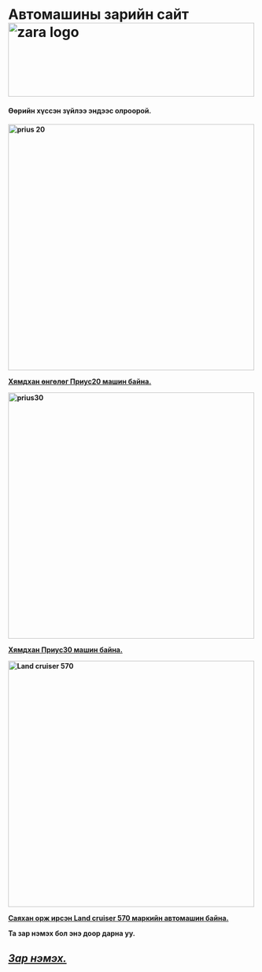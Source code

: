 # Автомашины зарийн сайт <html> <head> <img src="https://user-images.githubusercontent.com/79790495/109424011-dec41f00-7a1c-11eb-9486-649c285be086.jpg" width="500" height="150" alt = "zara logo"/> <h4>Өөрийн хүссэн зүйлээ эндээс олроорой.<h4> </head> <body> <p><a href="https://lab3-itu.github.io/Medeelel/"><img src="https://user-images.githubusercontent.com/79790495/109425268-72e4b500-7a22-11eb-817c-dcf08e555127.jpg" width="500" heighth="80" alt= "prius 20"></a></p> <p><a href="https://lab3-itu.github.io/Medeelel/"> <strong>Хямдхан өнгөлөг Приус20 машин байна.</strong></a></p> <p><a href="https://lab3-itu.github.io/Medeelel1/"><img src="https://user-images.githubusercontent.com/79790495/109425699-855fee00-7a24-11eb-9461-19e445c71753.jpg" width="500" heighth="80" alt="prius30"></a></p> <p><a href="https://lab3-itu.github.io/Medeelel1/"><strong> Хямдхан Приус30 машин байна.</strong></a></p> <p><a href="https://lab3-itu.github.io/Medeelel2/"><img src="https://user-images.githubusercontent.com/79790495/109426082-901b8280-7a26-11eb-86a2-5b478b55eec2.jpg" width="500" heighth="80" alt= "Land cruiser 570"></a></p> <p><a href="https://lab3-itu.github.io/Medeelel2/"><strong>Саяхан орж ирсэн Land cruiser 570 маркийн автомашин байна.</strong></a></p> </body> <p>Та зар нэмэх бол энэ доор дарна уу.</p> <p><a href="https://lab3-itu.github.io/Zar-nemeh/"><h2><em><strong>Зар нэмэх.</strong></em></h2></a></p>
